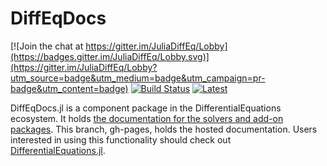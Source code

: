 # DiffEqDocs

[![Join the chat at https://gitter.im/JuliaDiffEq/Lobby](https://badges.gitter.im/JuliaDiffEq/Lobby.svg)](https://gitter.im/JuliaDiffEq/Lobby?utm_source=badge&utm_medium=badge&utm_campaign=pr-badge&utm_content=badge)
[![Build Status](https://travis-ci.org/JuliaDiffEq/DiffEqDocs.jl.svg?branch=master)](https://travis-ci.org/JuliaDiffEq/DiffEqDocs.jl)
[![Latest](https://img.shields.io/badge/docs-latest-blue.svg)](https://JuliaDiffEq.github.io/DiffEqDocs.jl/latest)

DiffEqDocs.jl is a component package in the DifferentialEquations ecosystem. It holds [the
documentation for the solvers and add-on packages](http://JuliaDiffEq.github.io/DiffEqDocs.jl/latest/).
This branch, gh-pages, holds the hosted documentation. Users interested in using this
functionality should check out [DifferentialEquations.jl](https://github.com/JuliaDiffEq/DifferentialEquations.jl).
